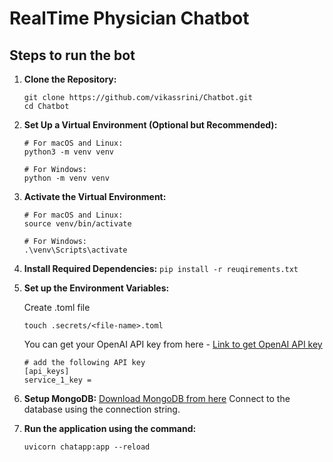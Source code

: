 # RealTime Physician Chatbot

## Steps to run the bot
1. **Clone the Repository:**
    ```
    git clone https://github.com/vikassrini/Chatbot.git
    cd Chatbot 
    ```

2. **Set Up a Virtual Environment (Optional but Recommended):**
    ```
    # For macOS and Linux:
    python3 -m venv venv

    # For Windows:
    python -m venv venv
    ```

3. **Activate the Virtual Environment:**
    ```
    # For macOS and Linux:
    source venv/bin/activate

    # For Windows:
    .\venv\Scripts\activate
    ```

4. **Install Required Dependencies:**
```pip install -r reuqirements.txt```


5. **Set up the Environment Variables:**

    Create .toml file
    ```
    touch .secrets/<file-name>.toml
    ```
    You can get your OpenAI API key from here - [Link to get OpenAI API key](https://openai.com/blog/openai-api)
    ```
    # add the following API key
    [api_keys]
    service_1_key = 
    ```

6. **Setup MongoDB:**
    [Download MongoDB from here](https://www.mongodb.com/try/download/community-kubernetes-operator)
    Connect to the database using the connection string.

7. **Run the application using the command:**
    ```
    uvicorn chatapp:app --reload
    ```
